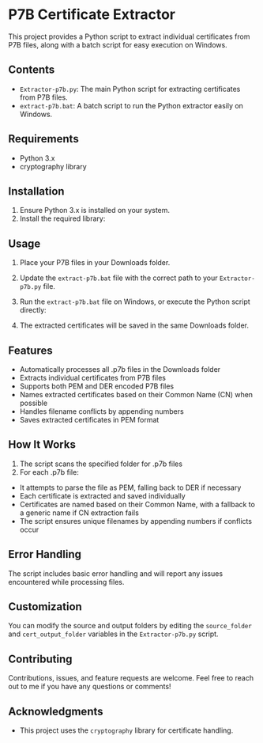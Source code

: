 # P7B Certificate Extractor

This project provides a Python script to extract individual certificates from P7B files, along with a batch script for easy execution on Windows.

## Contents

- `Extractor-p7b.py`: The main Python script for extracting certificates from P7B files.
- `extract-p7b.bat`: A batch script to run the Python extractor easily on Windows.

## Requirements

- Python 3.x
- cryptography library

## Installation

1. Ensure Python 3.x is installed on your system.
2. Install the required library:

## Usage

1. Place your P7B files in your Downloads folder.
2. Update the `extract-p7b.bat` file with the correct path to your `Extractor-p7b.py` file.
3. Run the `extract-p7b.bat` file on Windows, or execute the Python script directly:


4. The extracted certificates will be saved in the same Downloads folder.

## Features

- Automatically processes all .p7b files in the Downloads folder
- Extracts individual certificates from P7B files
- Supports both PEM and DER encoded P7B files
- Names extracted certificates based on their Common Name (CN) when possible
- Handles filename conflicts by appending numbers
- Saves extracted certificates in PEM format

## How It Works

1. The script scans the specified folder for .p7b files
2. For each .p7b file:
- It attempts to parse the file as PEM, falling back to DER if necessary
- Each certificate is extracted and saved individually
- Certificates are named based on their Common Name, with a fallback to a generic name if CN extraction fails
- The script ensures unique filenames by appending numbers if conflicts occur

## Error Handling

The script includes basic error handling and will report any issues encountered while processing files.

## Customization

You can modify the source and output folders by editing the `source_folder` and `cert_output_folder` variables in the `Extractor-p7b.py` script.

## Contributing

Contributions, issues, and feature requests are welcome. Feel free to reach out to me if you have any questions or comments!

## Acknowledgments

- This project uses the `cryptography` library for certificate handling.